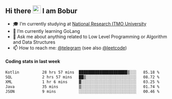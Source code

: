 ## Hi there <img src="https://media.giphy.com/media/hvRJCLFzcasrR4ia7z/giphy.gif" width="25px" height="25px"> I am Bobur

- :mortar_board: I’m currently studying at [National Research ITMO University](https://itmo.ru/)
- :seedling: I’m currently learning GoLang
- :speech_balloon: Ask me about anything related to Low Level Programming or Algorithm and Data Structures
- :mailbox: How to reach me: [@telegram](https://t.me/octoant) (see also [@leetcode](https://leetcode.com/octoant/))    

#### Coding stats in last week

<!--START_SECTION:waka-->

```txt
Kotlin          28 hrs 57 mins  █████████████████████▒░░░   85.18 %
SQL             2 hrs 57 mins   ██▒░░░░░░░░░░░░░░░░░░░░░░   08.72 %
XML             1 hr 6 mins     ▓░░░░░░░░░░░░░░░░░░░░░░░░   03.25 %
Java            35 mins         ▒░░░░░░░░░░░░░░░░░░░░░░░░   01.74 %
JSON            9 mins          ░░░░░░░░░░░░░░░░░░░░░░░░░   00.46 %
```

<!--END_SECTION:waka-->

